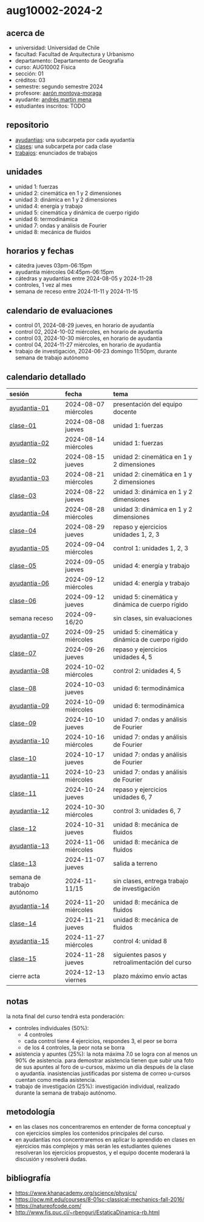 # aug10002-2024-2

## acerca de

- universidad: Universidad de Chile
- facultad: Facultad de Arquitectura y Urbanismo
- departamento: Departamento de Geografía
- curso: AUG10002 Física
- sección: 01
- créditos: 03
- semestre: segundo semestre 2024
- profesore: [aarón montoya-moraga](https://github.com/montoyamoraga)
- ayudante: [andrés martin mena](https://github.com/AndresMartinM)
- estudiantes inscritos: TODO

## repositorio

- [ayudantias](./ayudantias/): una subcarpeta por cada ayudantía
- [clases](./clases/): una subcarpeta por cada clase
- [trabajos](./trabajos/): enunciados de trabajos

## unidades

- unidad 1: fuerzas
- unidad 2: cinemática en 1 y 2 dimensiones
- unidad 3: dinámica en 1 y 2 dimensiones
- unidad 4: energía y trabajo
- unidad 5: cinemática y dinámica de cuerpo rígido
- unidad 6: termodinámica
- unidad 7: ondas y análisis de Fourier
- unidad 8: mecánica de fluidos

## horarios y fechas

- cátedra jueves 03pm-06:15pm
- ayudantía miércoles 04:45pm-06:15pm
- cátedras y ayudantías entre 2024-08-05 y 2024-11-28
- controles, 1 vez al mes
- semana de receso entre 2024-11-11 y 2024-11-15

## calendario de evaluaciones

- control 01, 2024-08-29 jueves, en horario de ayudantía
- control 02, 2024-10-02 miércoles, en horario de ayudantía
- control 03, 2024-10-30 miércoles, en horario de ayudantía
- control 04, 2024-11-27 miércoles, en horario de ayudantía
- trabajo de investigación, 2024-06-23 domingo 11:50pm, durante semana de trabajo autónomo

## calendario detallado

| sesión                                   | fecha                | tema                                             |
| :--------------------------------------- | :------------------- | :----------------------------------------------- |
| [ayudantia-01](ayudantias/ayudantia-01/) | 2024-08-07 miércoles | presentación del equipo docente                  |
| [clase-01](clases/clase-01/)             | 2024-08-08 jueves    | unidad 1: fuerzas                                |
| [ayudantia-02](ayudantias/ayudantia-02/) | 2024-08-14 miércoles | unidad 1: fuerzas                                |
| [clase-02](clases/clase-02/)             | 2024-08-15 jueves    | unidad 2: cinemática en 1 y 2 dimensiones        |
| [ayudantia-03](ayudantias/ayudantia-03/) | 2024-08-21 miércoles | unidad 2: cinemática en 1 y 2 dimensiones        |
| [clase-03](clases/clase-03/)             | 2024-08-22 jueves    | unidad 3: dinámica en 1 y 2 dimensiones          |
| [ayudantia-04](ayudantias/ayudantia-04/) | 2024-08-28 miércoles | unidad 3: dinámica en 1 y 2 dimensiones          |
| [clase-04](clases/clase-04/)             | 2024-08-29 jueves    | repaso y ejercicios unidades 1, 2, 3             |
| [ayudantia-05](ayudantias/ayudantia-05/) | 2024-09-04 miércoles | control 1: unidades 1, 2, 3                      |
| [clase-05](clases/clase-05/)             | 2024-09-05 jueves    | unidad 4: energía y trabajo                      |
| [ayudantia-06](ayudantias/ayudantia-06/) | 2024-09-12 miércoles | unidad 4: energía y trabajo                      |
| [clase-06](clases/clase-06/)             | 2024-09-12 jueves    | unidad 5: cinemática y dinámica de cuerpo rígido |
| semana receso                            | 2024-09-16/20        | sin clases, sin evaluaciones                     |
| [ayudantia-07](ayudantias/ayudantia-07/) | 2024-09-25 miércoles | unidad 5: cinemática y dinámica de cuerpo rígido |
| [clase-07](clases/clase-07/)             | 2024-09-26 jueves    | repaso y ejercicios unidades 4, 5                |
| [ayudantia-08](ayudantias/ayudantia-08/) | 2024-10-02 miércoles | control 2: unidades 4, 5                         |
| [clase-08](clases/clase-08/)             | 2024-10-03 jueves    | unidad 6: termodinámica                          |
| [ayudantia-09](ayudantias/ayudantia-09/) | 2024-10-09 miércoles | unidad 6: termodinámica                          |
| [clase-09](clases/clase-09/)             | 2024-10-10 jueves    | unidad 7: ondas y análisis de Fourier            |
| [ayudantia-10](ayudantias/ayudantia-10/) | 2024-10-16 miércoles | unidad 7: ondas y análisis de Fourier            |
| [clase-10](clases/clase-10/)             | 2024-10-17 jueves    | unidad 7: ondas y análisis de Fourier            |
| [ayudantia-11](ayudantias/ayudantia-11/) | 2024-10-23 miércoles | unidad 7: ondas y análisis de Fourier            |
| [clase-11](clases/clase-11/)             | 2024-10-24 jueves    | repaso y ejercicios unidades 6, 7                |
| [ayudantia-12](ayudantias/ayudantia-12/) | 2024-10-30 miércoles | control 3: unidades 6, 7                         |
| [clase-12](clases/clase-12/)             | 2024-10-31 jueves    | unidad 8: mecánica de fluidos                    |
| [ayudantia-13](ayudantias/ayudantia-13/) | 2024-11-06 miércoles | unidad 8: mecánica de fluidos                    |
| [clase-13](clases/clase-13/)             | 2024-11-07 jueves    | salida a terreno                                 |
| semana de trabajo autónomo               | 2024-11-11/15        | sin clases, entrega trabajo de investigación     |
| [ayudantia-14](ayudantias/ayudantia-14/) | 2024-11-20 miércoles | unidad 8: mecánica de fluidos                    |
| [clase-14](clases/clase-14/)             | 2024-11-21 jueves    | unidad 8: mecánica de fluidos                    |
| [ayudantia-15](ayudantias/ayudantia-15/) | 2024-11-27 miércoles | control 4: unidad 8                              |
| [clase-15](clases/clase-15/)             | 2024-11-28 jueves    | siguientes pasos y retroalimentación del curso   |
| cierre acta                              | 2024-12-13 viernes   | plazo máximo envío actas                         |

## notas

la nota final del curso tendrá esta ponderación:

- controles individuales (50%):
  - 4 controles
  - cada control tiene 4 ejercicios, respondes 3, el peor se borra
  - de los 4 controles, la peor nota se borra
- asistencia y apuntes (25%): la nota máxima 7.0 se logra con al menos un 90% de asistencia. para demostrar asistencia tienen que subir una foto de sus apuntes al foro de u-cursos, máximo un día después de la clase o ayudantía. inasistencias justificadas por sistema de correo u-cursos cuentan como media asistencia.
- trabajo de investigación (25%): investigación individual, realizado durante la semana de trabajo autónomo.

## metodología

- en las clases nos concentraremos en entender de forma conceptual y con ejercicios simples los contenidos principales del curso.
- en ayudantías nos concentraremos en aplicar lo aprendido en clases en ejercicios más complejos y más serán les estudiantes quienes resolveran los ejercicios propuestos, y el equipo docente moderará la discusión y resolverá dudas.

## bibliografía

- <https://www.khanacademy.org/science/physics/>
- <https://ocw.mit.edu/courses/8-01sc-classical-mechanics-fall-2016/>
- <https://natureofcode.com/>
- <http://www.fis.puc.cl/~rbenguri/EstaticaDinamica-rb.html>
